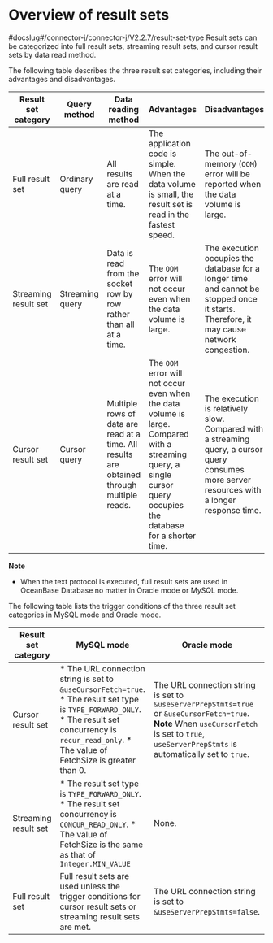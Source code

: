 Overview of result sets 
============================================
#docslug#/connector-j/connector-j/V2.2.7/result-set-type
Result sets can be categorized into full result sets, streaming result sets, and cursor result sets by data read method. 

The following table describes the three result set categories, including their advantages and disadvantages. 


| Result set category  |  Query method   |                                    Data reading method                                     |                                                                             Advantages                                                                              |                                                                 Disadvantages                                                                 |
|----------------------|-----------------|--------------------------------------------------------------------------------------------|---------------------------------------------------------------------------------------------------------------------------------------------------------------------|-----------------------------------------------------------------------------------------------------------------------------------------------|
| Full result set      | Ordinary query  | All results are read at a time.                                                            | The application code is simple. When the data volume is small, the result set is read in the fastest speed.                                                         | The out-of-memory (`OOM`) error will be reported when the data volume is large.                                                               |
| Streaming result set | Streaming query | Data is read from the socket row by row rather than all at a time.                         | The `OOM` error will not occur even when the data volume is large.                                                                                                  | The execution occupies the database for a longer time and cannot be stopped once it starts. Therefore, it may cause network congestion.       |
| Cursor result set    | Cursor query    | Multiple rows of data are read at a time. All results are obtained through multiple reads. | The `OOM` error will not occur even when the data volume is large. Compared with a streaming query, a single cursor query occupies the database for a shorter time. | The execution is relatively slow. Compared with a streaming query, a cursor query consumes more server resources with a longer response time. |


**Note**



* When the text protocol is executed, full result sets are used in OceanBase Database no matter in Oracle mode or MySQL mode.

  




The following table lists the trigger conditions of the three result set categories in MySQL mode and Oracle mode. 


| Result set category  |                                                                                                                                                                                MySQL mode                                                                                                                                                                                |                                                                                                           Oracle mode                                                                                                            |
|----------------------|--------------------------------------------------------------------------------------------------------------------------------------------------------------------------------------------------------------------------------------------------------------------------------------------------------------------------------------------------------------------------|----------------------------------------------------------------------------------------------------------------------------------------------------------------------------------------------------------------------------------|
| Cursor result set    | * The URL connection string is set to `&useCursorFetch=true`.   * The result set type is `TYPE_FORWARD_ONLY`.   * The result set concurrency is `recur_read_only`.   * The value of FetchSize is greater than 0.    | The URL connection string is set to `&useServerPrepStmts=true` or `&useCursorFetch=true`. **Note**  When `useCursorFetch` is set to `true`, `useServerPrepStmts` is automatically set to `true`. |
| Streaming result set | * The result set type is `TYPE_FORWARD_ONLY`.   * The result set concurrency is `CONCUR_READ_ONLY`.   * The value of FetchSize is the same as that of `Integer.MIN_VALUE`                                                                            |  None.                                                                                                                                                                                                           |
| Full result set      | Full result sets are used unless the trigger conditions for cursor result sets or streaming result sets are met.                                                                                                                                                                                                                                                         | The URL connection string is set to `&useServerPrepStmts=false`.                                                                                                                                                                 |



